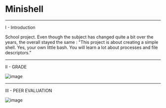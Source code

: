 # Minishell
_____________________________________________________________________________________________________________

I - Introduction

School project. Even though the subject has changed quite a bit over the years, the overall stayed the same : 
"This project is about creating a simple shell.
Yes, your own little bash.
You will learn a lot about processes and file descriptors."

_____________________________________________________________________________________________________________

II - GRADE

![image](https://user-images.githubusercontent.com/56445879/188872169-9d1939eb-1bb7-409d-999c-f0027cf3c708.png)

_____________________________________________________________________________________________________________

III - PEER EVALUATION

![image](https://user-images.githubusercontent.com/56445879/188872655-72267bc6-7640-4eef-9ed8-ac32f04848ff.png)

